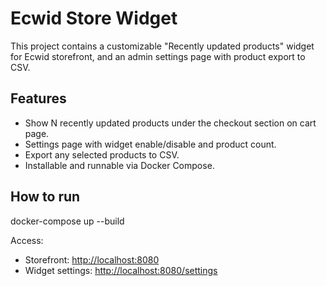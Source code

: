 # Ecwid Store Widget

This project contains a customizable "Recently updated products" widget for Ecwid storefront, and an admin settings page with product export to CSV.

## Features

- Show N recently updated products under the checkout section on cart page.
- Settings page with widget enable/disable and product count.
- Export any selected products to CSV.
- Installable and runnable via Docker Compose.

## How to run

docker-compose up --build

Access:

- Storefront: [http://localhost:8080](http://localhost:8080)
- Widget settings: [http://localhost:8080/settings](http://localhost:8080/settings)

